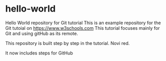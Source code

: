 # hello-world
Hello World repository for Git tutorial
This is an example repository for the Git tutoial on https://www.w3schools.com
This tutorial focuses mainly for Git and using gitHub as its remote.

This repository is built step by step in the tutorial.
Novi red.

It now includes steps for GitHub

